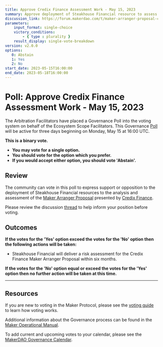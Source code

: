 ```yaml
---
title: Approve Credix Finance Assessment Work - May 15, 2023
summary: Approve deployment of Steakhouse Financial resource to assess the Credix Finance Maker Arranger Proposal
discussion_link: https://forum.makerdao.com/t/maker-arranger-proposal-credix-finance/20517/16
parameters:
    input_format: single-choice
    victory_conditions:
        - { type : plurality }
    result_display: single-vote-breakdown
version: v2.0.0
options:
   0: Abstain
   1: Yes
   2: No
start_date: 2023-05-15T16:00:00
end_date: 2023-05-18T16:00:00
---
```

# Poll: Approve Credix Finance Assessment Work - May 15, 2023

The Arbitration Facilitators have placed a Governance Poll into the voting system on behalf of the Ecosystem Scope Facilitators. This Governance [Poll](https://manual.makerdao.com/governance/governance-cycle/weekly-governance-cycle#weekly-governance-cycle-definitions-mip16c1) will be active for three days beginning on Monday, May 15 at 16:00 UTC.

**This is a binary vote.**
- **You may vote for a single option.**
- **You should vote for the option which you prefer.**
- **If you would accept either option, you should vote 'Abstain'.**

## Review

The community can vote in this poll to express support or opposition to the deployment of Steakhouse Financial resources to the analysis and assessment of the [Maker Arranger Proposal](https://forum.makerdao.com/t/maker-arranger-proposal-credix-finance/20517) presented by [Credix Finance](https://credix.finance/). 

Please review the discussion [thread](https://forum.makerdao.com/t/maker-arranger-proposal-credix-finance/20517/16) to help inform your position before voting.

## Outcomes

**If the votes for the 'Yes' option exceed the votes for the 'No' option then the following actions will be taken:**
* Steakhouse Financial will deliver a risk assessment for the Credix Finance Maker Arranger Proposal within six months.

**If the votes for the 'No' option equal or exceed the votes for the 'Yes' option then no further action will be taken at this time.**

---

## Resources

If you are new to voting in the Maker Protocol, please see the [voting guide](https://manual.makerdao.com/governance/voting-in-makerdao/on-chain-governance) to learn how voting works.

Additional information about the Governance process can be found in the [Maker Operational Manual](https://manual.makerdao.com).

To add current and upcoming votes to your calendar, please see the [MakerDAO Governance Calendar](https://manual.makerdao.com/makerdao/calendars/governance-calendar).
